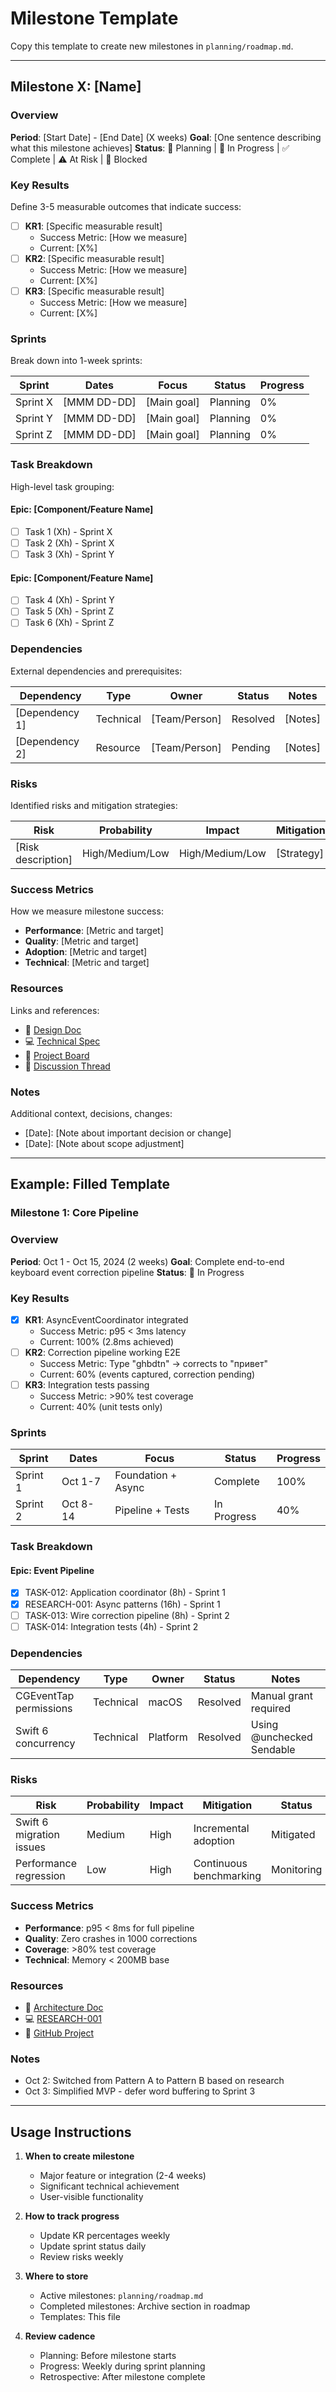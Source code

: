 # Milestone Template

Copy this template to create new milestones in `planning/roadmap.md`.

---

## Milestone X: [Name]

### Overview
**Period**: [Start Date] - [End Date] (X weeks)
**Goal**: [One sentence describing what this milestone achieves]
**Status**: 🔄 Planning | 🚀 In Progress | ✅ Complete | ⚠️ At Risk | 🔴 Blocked

### Key Results
Define 3-5 measurable outcomes that indicate success:

- [ ] **KR1**: [Specific measurable result]
  - Success Metric: [How we measure]
  - Current: [X%]
- [ ] **KR2**: [Specific measurable result]
  - Success Metric: [How we measure]
  - Current: [X%]
- [ ] **KR3**: [Specific measurable result]
  - Success Metric: [How we measure]
  - Current: [X%]

### Sprints
Break down into 1-week sprints:

| Sprint | Dates | Focus | Status | Progress |
|--------|-------|-------|--------|----------|
| Sprint X | [MMM DD-DD] | [Main goal] | Planning | 0% |
| Sprint Y | [MMM DD-DD] | [Main goal] | Planning | 0% |
| Sprint Z | [MMM DD-DD] | [Main goal] | Planning | 0% |

### Task Breakdown
High-level task grouping:

#### Epic: [Component/Feature Name]
- [ ] Task 1 (Xh) - Sprint X
- [ ] Task 2 (Xh) - Sprint X
- [ ] Task 3 (Xh) - Sprint Y

#### Epic: [Component/Feature Name]
- [ ] Task 4 (Xh) - Sprint Y
- [ ] Task 5 (Xh) - Sprint Z
- [ ] Task 6 (Xh) - Sprint Z

### Dependencies
External dependencies and prerequisites:

| Dependency | Type | Owner | Status | Notes |
|------------|------|-------|--------|-------|
| [Dependency 1] | Technical | [Team/Person] | Resolved | [Notes] |
| [Dependency 2] | Resource | [Team/Person] | Pending | [Notes] |

### Risks
Identified risks and mitigation strategies:

| Risk | Probability | Impact | Mitigation | Status |
|------|------------|---------|------------|--------|
| [Risk description] | High/Medium/Low | High/Medium/Low | [Strategy] | Monitoring |

### Success Metrics
How we measure milestone success:

- **Performance**: [Metric and target]
- **Quality**: [Metric and target]
- **Adoption**: [Metric and target]
- **Technical**: [Metric and target]

### Resources
Links and references:

- 📄 [Design Doc](link)
- 💻 [Technical Spec](link)
- 🎯 [Project Board](link)
- 💬 [Discussion Thread](link)

### Notes
Additional context, decisions, changes:

- [Date]: [Note about important decision or change]
- [Date]: [Note about scope adjustment]

---

## Example: Filled Template

### Milestone 1: Core Pipeline

### Overview
**Period**: Oct 1 - Oct 15, 2024 (2 weeks)
**Goal**: Complete end-to-end keyboard event correction pipeline
**Status**: 🚀 In Progress

### Key Results
- [x] **KR1**: AsyncEventCoordinator integrated
  - Success Metric: p95 < 3ms latency
  - Current: 100% (2.8ms achieved)
- [ ] **KR2**: Correction pipeline working E2E
  - Success Metric: Type "ghbdtn" → corrects to "привет"
  - Current: 60% (events captured, correction pending)
- [ ] **KR3**: Integration tests passing
  - Success Metric: >90% test coverage
  - Current: 40% (unit tests only)

### Sprints
| Sprint | Dates | Focus | Status | Progress |
|--------|-------|-------|--------|----------|
| Sprint 1 | Oct 1-7 | Foundation + Async | Complete | 100% |
| Sprint 2 | Oct 8-14 | Pipeline + Tests | In Progress | 40% |

### Task Breakdown
#### Epic: Event Pipeline
- [x] TASK-012: Application coordinator (8h) - Sprint 1
- [x] RESEARCH-001: Async patterns (16h) - Sprint 1
- [ ] TASK-013: Wire correction pipeline (8h) - Sprint 2
- [ ] TASK-014: Integration tests (4h) - Sprint 2

### Dependencies
| Dependency | Type | Owner | Status | Notes |
|------------|------|-------|--------|-------|
| CGEventTap permissions | Technical | macOS | Resolved | Manual grant required |
| Swift 6 concurrency | Technical | Platform | Resolved | Using @unchecked Sendable |

### Risks
| Risk | Probability | Impact | Mitigation | Status |
|------|------------|---------|------------|--------|
| Swift 6 migration issues | Medium | High | Incremental adoption | Mitigated |
| Performance regression | Low | High | Continuous benchmarking | Monitoring |

### Success Metrics
- **Performance**: p95 < 8ms for full pipeline
- **Quality**: Zero crashes in 1000 corrections
- **Coverage**: >80% test coverage
- **Technical**: Memory < 200MB base

### Resources
- 📄 [Architecture Doc](../architecture/ARCHITECTURE.md)
- 💻 [RESEARCH-001](../research/RESEARCH-001-summary.md)
- 🎯 [GitHub Project](https://github.com/mnemoverse/smartkeys-v2/projects/1)

### Notes
- Oct 2: Switched from Pattern A to Pattern B based on research
- Oct 3: Simplified MVP - defer word buffering to Sprint 3

---

## Usage Instructions

1. **When to create milestone**
   - Major feature or integration (2-4 weeks)
   - Significant technical achievement
   - User-visible functionality

2. **How to track progress**
   - Update KR percentages weekly
   - Update sprint status daily
   - Review risks weekly

3. **Where to store**
   - Active milestones: `planning/roadmap.md`
   - Completed milestones: Archive section in roadmap
   - Templates: This file

4. **Review cadence**
   - Planning: Before milestone starts
   - Progress: Weekly during sprint planning
   - Retrospective: After milestone complete
